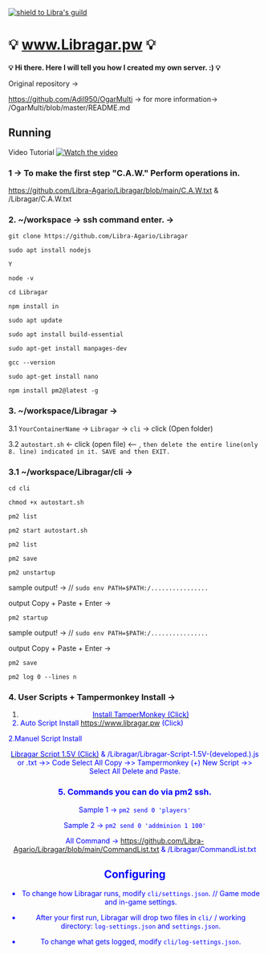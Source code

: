 [![shield to Libra's guild](https://discordapp.com/api/guilds/538054682699104256/embed.png?style=shield)](https://discord.gg/UuVHSZR)


# :bulb: www.Libragar.pw :bulb:
<b>:bulb: Hi there. Here I will tell you how I created my own server. :) :bulb:</b>

Original repository -> 

https://github.com/Adil950/OgarMulti -> for more information-> /OgarMulti/blob/master/README.md 

## Running
Video Tutorial [![Watch the video](https://i.imgur.com/RHqwwEU.png)](https://youtube.com/libraa)






### 1 -> To make the first step "C.A.W." Perform operations in.
https://github.com/Libra-Agario/Libragar/blob/main/C.A.W.txt    &   /Libragar/C.A.W.txt

### 2.  ~/workspace -> ssh command enter. ->

`git clone https://github.com/Libra-Agario/Libragar`

`sudo apt install nodejs`

`Y`

`node -v`

`cd Libragar`

`npm install in`

`sudo apt update`

`sudo apt install build-essential`

`sudo apt-get install manpages-dev`

`gcc --version`

`sudo apt-get install nano`

`npm install pm2@latest -g`

### 3. ~/workspace/Libragar -> 

3.1 `YourContainerName` -> `Libragar` -> `cli` -> click (Open folder)

3.2 `autostart.sh` <- click (open file)  <-- , `then delete the entire line(only 8. line) indicated in it. SAVE and then EXIT.`

### 3.1  ~/workspace/Libragar/cli -> 

`cd cli`

`chmod +x autostart.sh`

`pm2 list`

`pm2 start autostart.sh`

`pm2 list`

`pm2 save`



`pm2 unstartup` 

sample output! -> // `sudo env PATH=$PATH:/................`

output Copy + Paste + Enter -> 



`pm2 startup`

sample output! -> // `sudo env PATH=$PATH:/................`

output Copy + Paste + Enter -> 

`pm2 save`

`pm2 log 0 --lines n`


### 4. User Scripts + Tampermonkey Install ->

1. <center><a href="https://www.tampermonkey.net" "target=_blank"><font color=Blue> Install TamperMonkey (Click)</a>
2. Auto Script Install https://www.libragar.pw (Click) 
 
2.Manuel Script Install <center><a href=https://github.com/Libra-Agario/Libragar/blob/main/Libragar-Script-1.5V-(developed.).js/ target=_blank><font color=Blue>Libragar Script 1.5V (Click)</a>   &   /Libragar/Libragar-Script-1.5V-(developed.).js or .txt ->> Code Select All Copy ->> Tampermonkey (+) New Script  ->>  Select All Delete and Paste.


### 5. </b> Commands you can do via pm2 ssh.

Sample 1 ->  `pm2 send 0 'players'`

Sample 2 ->  `pm2 send 0 'addminion 1 100'`

All Command -> https://github.com/Libra-Agario/Libragar/blob/main/CommandList.txt   &   /Libragar/CommandList.txt








## Configuring

- To change how Libragar runs, modify `cli/settings.json`. // Game mode and in-game settings.

- After your first run, Libragar will drop two files in `cli/` / working directory: `log-settings.json` and `settings.json`.

- To change what gets logged, modify `cli/log-settings.json`.
